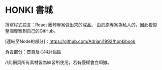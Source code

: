 # HONKI 書城
撰寫程式語言：React
團體專案做出來的成品。
由於原專案為私人的，因此複製整個專案到自己的GitHub。

[連結至Node的部分]：https://github.com/Adriani1992/honkibook

負責部分：首頁及心得討論區








//此網頁所有素材皆為練習所使用，若有侵權會立即撤。
